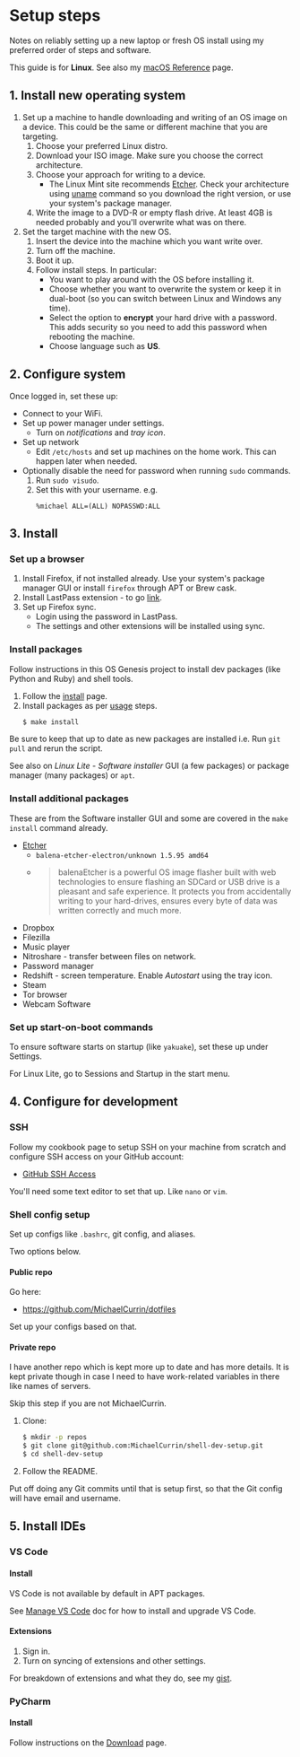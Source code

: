 # Setup steps

Notes on reliably setting up a new laptop or fresh OS install using my preferred order of steps and software.

This guide is for **Linux**. See also my [macOS Reference](mac-os.md) page.


## 1. Install new operating system

1. Set up a machine to handle downloading and writing of an OS image on a device. This could be the same or different machine that you are targeting.
    1. Choose your preferred Linux distro.
    1. Download your ISO image. Make sure you choose the correct architecture.
    1. Choose your approach for writing to a device.
        - The Linux Mint site recommends [Etcher][]. Check your architecture using [uname][] command so you download the right version, or use your system's package manager.
    1. Write the image to a DVD-R or empty flash drive. At least 4GB is needed probably and you'll overwrite what was on there.
1. Set the target machine with the new OS.
    1. Insert the device into the machine which you want write over.
    1. Turn off the machine.
    1. Boot it up.
    1. Follow install steps. In particular:
        - You want to play around with the OS before installing it.
        - Choose whether you want to overwrite the system or keep it in dual-boot (so you can switch between Linux and Windows any time).
        - Select the option to **encrypt** your hard drive with a password. This adds security so you need to add this password when rebooting the machine.
        - Choose language such as **US**.

[uname]: https://michaelcurrin.github.io/dev-cheatsheets/cheatsheets/shell/commands/uname.html
[Etcher]: https://www.balena.io/etcher/


## 2. Configure system

Once logged in, set these up:

- Connect to your WiFi.
- Set up power manager under settings.
    - Turn on _notifications_ and _tray icon_.
- Set up network
    - Edit `/etc/hosts` and set up machines on the home work. This can happen later when needed.
- Optionally disable the need for password when running `sudo` commands.
    1. Run `sudo visudo`.
    1. Set this with your username. e.g.
        ```
        %michael ALL=(ALL) NOPASSWD:ALL
        ```


## 3. Install

### Set up a browser

1. Install Firefox, if not installed already. Use your system's package manager GUI or install `firefox` through APT or Brew cask.
1. Install LastPass extension - to go [link](https://addons.mozilla.org/en-US/firefox/addon/lastpass-password-manager/).
1. Set up Firefox sync.
    - Login using the password in LastPass.
    - The settings and other extensions will be installed using sync.

### Install packages

Follow instructions in this OS Genesis project to install dev packages (like Python and Ruby) and shell tools.

1. Follow the [install](../installation.md) page.
1. Install packages as per [usage](../usage.md) steps.
    ```sh
    $ make install
    ```

Be sure to keep that up to date as new packages are installed i.e. Run `git pull` and rerun the script.

See also on _Linux Lite - Software installer_ GUI (a few packages) or package manager (many packages) or `apt`.

### Install additional packages

These are from the Software installer GUI and some are covered in the `make install` command already.

- [Etcher][]
    - `balena-etcher-electron/unknown 1.5.95 amd64`
    - > balenaEtcher is a powerful OS image flasher built with web technologies to ensure flashing an SDCard or USB drive is a pleasant and safe experience. It protects you from accidentally writing to your hard-drives, ensures every byte of data was written correctly and much more.
- Dropbox
- Filezilla
- Music player
- Nitroshare - transfer between files on network.
- Password manager
- Redshift - screen temperature. Enable _Autostart_ using the tray icon.
- Steam
- Tor browser
- Webcam Software

### Set up start-on-boot commands

To ensure software starts on startup (like `yakuake`), set these up under Settings.

For Linux Lite, go to Sessions and Startup in the start menu.


## 4. Configure for development

### SSH

Follow my cookbook page to setup SSH on your machine from scratch and configure SSH access on your GitHub account:

- [GitHub SSH Access](https://michaelcurrin.github.io/code-cookbook/recipes/shell/ssh/github-ssh-access.html)

You'll need some text editor to set that up. Like `nano` or `vim`.

### Shell config setup

Set up configs like `.bashrc`, git config, and aliases.

Two options below.

#### Public repo

Go here:

- https://github.com/MichaelCurrin/dotfiles

Set up your configs based on that.

#### Private repo

I have another repo which is kept more up to date and has more details. It is kept private though in case I need to have work-related variables in there like names of servers.

Skip this step if you are not MichaelCurrin.

1. Clone:
    ```sh
    $ mkdir -p repos
    $ git clone git@github.com:MichaelCurrin/shell-dev-setup.git
    $ cd shell-dev-setup
    ```
1. Follow the README.

Put off doing any Git commits until that is setup first, so that the Git config will have email and username.


## 5. Install IDEs

### VS Code

#### Install

VS Code is not available by default in APT packages.

See [Manage VS Code](manage-vs-code.md) doc for how to install and upgrade VS Code.

#### Extensions

1. Sign in.
1. Turn on syncing of extensions and other settings.

For breakdown of extensions and what they do, see my [gist](https://gist.github.com/MichaelCurrin/e1f0b488d4ed8e6c24646e37c75fe2ea).

### PyCharm

#### Install

Follow instructions on the [Download](https://www.jetbrains.com/pycharm/download/) page.
